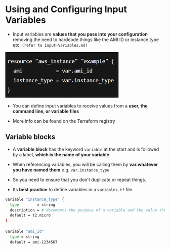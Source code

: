 # **Using and Configuring Input Variables**

- Input variables are **values that you pass into your configuration** removing the need to hardcode things like the AMI ID or instance type etc. `(refer to Input-Variables.md)`

![alt text](../Screenshots/image-7.png)

- You can define input variables to receive values from a **user, the command line, or variable files**

- More info can be found on the Terraform registry

**Variable blocks**
---
- A **variable block** has the keyword `variable` at the start and is followed by a label, **which is the name of your variable**

- When referencing variables, you will be calling them by **var.whatever you have named them** e.g. `var.instance_type`

- So you need to ensure that you don't duplicate or repeat things.

- Its **best practice** to define variables in a `variables.tf` file.

```bash
variable "instance_type" {
  type        = string
  description = # documents the purpose of a variable and the value the block expects.
  default = t2.micro
}

variable "ami_id"
  type = string
  default = ami-1234567
```